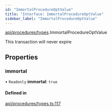 ```yaml
---
id: "ImmortalProcedureOptValue"
title: "Interface: ImmortalProcedureOptValue"
sidebar_label: "ImmortalProcedureOptValue"
---
```


[api/procedures/types](../../../../../modules/API/Procedures/Types/Types.md).ImmortalProcedureOptValue

This transaction will never expire

## Properties

### immortal

• `Readonly` **immortal**: ``true``

#### Defined in

[api/procedures/types.ts:117](https://github.com/PolymeshAssociation/polymesh-sdk/blob/fedc4714f/src/api/procedures/types.ts#L117)
